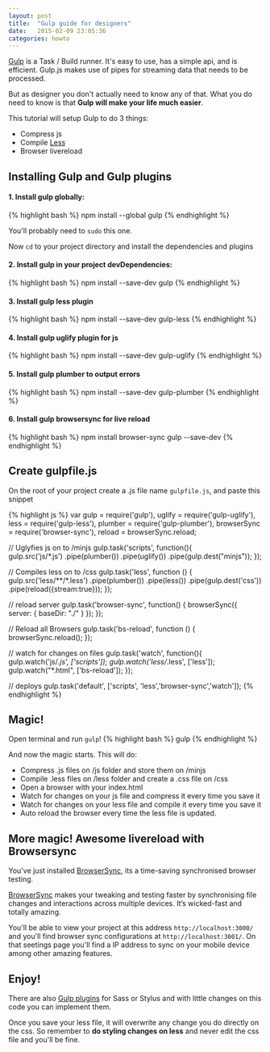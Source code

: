 ```yaml
---
layout: post
title:  "Gulp guide for designers"
date:   2015-02-09 23:05:36
categories: howto
---
```


[Gulp](http://gulpjs.com) is a Task / Build runner. It's easy to use, has a simple api, and is efficient. Gulp.js makes use of pipes for streaming data that needs to be processed.

But as designer you don't actually need to know any of that. What you do need to know is that **Gulp will make your life much easier**.

This tutorial will setup Gulp to do 3 things:

- Compress js
- Compile [Less](http://lesscss.org)
- Browser livereload

## Installing Gulp and Gulp plugins

#### 1. Install gulp globally:

{% highlight bash %}
npm install --global gulp
{% endhighlight %}

You'll probably need to `sudo` this one. 

Now `cd` to your project directory and install the dependencies and plugins

#### 2. Install gulp in your project devDependencies:

{% highlight bash %}
npm install --save-dev gulp
{% endhighlight %}

#### 3. Install gulp less plugin

{% highlight bash %}
npm install --save-dev gulp-less
{% endhighlight %}

#### 4. Install gulp uglify plugin for js

{% highlight bash %}
npm install --save-dev gulp-uglify
{% endhighlight %}

#### 5. Install gulp plumber to output errors

{% highlight bash %}
npm install --save-dev gulp-plumber
{% endhighlight %}

#### 6. Install gulp browsersync for live reload

{% highlight bash %}
npm install browser-sync gulp --save-dev
{% endhighlight %}

## Create gulpfile.js

On the root of your project create a .js file name `gulpfile.js`, and paste this snippet

{% highlight js %}
var gulp = require('gulp'),
    uglify = require('gulp-uglify'),
    less = require('gulp-less'),
    plumber = require('gulp-plumber'),
    browserSync = require('browser-sync'),
    reload = browserSync.reload;

// Uglyfies js on to /minjs
gulp.task('scripts', function(){  
  gulp.src('js/*.js')
    .pipe(plumber())
    .pipe(uglify())
    .pipe(gulp.dest("minjs"));
}); 

// Compiles less on to /css
gulp.task('less', function () {
  gulp.src('less/**/*.less')
   .pipe(plumber())
   .pipe(less())
   .pipe(gulp.dest('css'))
   .pipe(reload({stream:true}));
});

// reload server
gulp.task('browser-sync', function() {
    browserSync({
        server: {
            baseDir: "./"
        }
    });
});

// Reload all Browsers
gulp.task('bs-reload', function () {
    browserSync.reload();
});

// watch for changes on files
gulp.task('watch', function(){ 
  gulp.watch('js/*.js', ['scripts']);
  gulp.watch('less/*.less', ['less']);
  gulp.watch("*.html", ['bs-reload']);
}); 

// deploys
gulp.task('default',  ['scripts', 'less','browser-sync','watch']); 
{% endhighlight %}

## Magic!

Open terminal and run `gulp`!
{% highlight bash %}
gulp
{% endhighlight %}

And now the magic starts. This will do:

- Compress .js files on /js folder and store them on /minjs
- Compile .less files on /less folder and create a .css file on /css
- Open a browser with your index.html
- Watch for changes on your js file and compress it every time you save it
- Watch for changes on your less file and compile it every time you save it
- Auto reload the browser every time the less file is updated.


## More magic! Awesome livereload with Browsersync

You've just installed [BrowserSync](http://www.browsersync.io/), its a time-saving synchronised browser testing.

[BrowserSync](http://www.browsersync.io/) makes your tweaking and testing faster by synchronising file changes and interactions across multiple devices. It’s wicked-fast and totally amazing.

You'll be able to view your project at this address `http://localhost:3000/` and you'll find browser sync configurations at `http://localhost:3001/`. On that seetings page you'll find a IP address to sync on your mobile device among other amazing features.



## Enjoy!

There are also [Gulp plugins](http://gulpjs.com/plugins/) for Sass or Stylus and with little changes on this code you can implement them.

Once you save your less file, it will overwrite any change you do directly on the css. So remember to **do styling changes on less** and never edit the css file and you'll be fine.